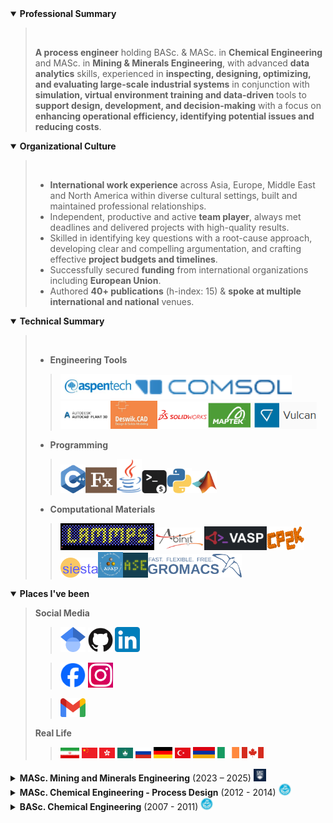 


<details open>
  <summary><strong>Professional Summary</strong></summary>
       
 > <br>     
 > 
 > **A process engineer** holding BASc. & MASc. in **Chemical Engineering** and MASc. in **Mining & Minerals Engineering**, with advanced **data analytics** skills, experienced in **inspecting, designing, optimizing, and evaluating large-scale industrial systems** in conjunction with **simulation, virtual environment training and data-driven** tools to **support design, development, and decision-making** with a focus on **enhancing operational efficiency, identifying potential issues and reducing costs**.     
 >     
</details>


<details open>
  <summary><strong>Organizational Culture</strong></summary>       

 > <br>     
 >       
 > - **International work experience** across Asia, Europe, Middle East and North America within diverse cultural settings, built and maintained professional relationships.                               
 > - Independent, productive and active **team player**, always met deadlines and delivered projects with high-quality results.       
 > - Skilled in identifying key questions with a root-cause approach, developing clear and compelling argumentation, and crafting effective **project budgets and timelines**.            
 > - Successfully secured **funding** from international organizations including **European Union**.                 
 > - Authored **40+ publications** (h-index: 15) & **spoke at multiple international and national** venues.                               
</details>                      


<details open>
  <summary>
  <strong>Technical Summary</strong>
  </summary>
            
 > <br>      
 >    
 > - **Engineering Tools**                     
 >> <img src="./assets/technical/AspenTech.webp" width="120"><img src="./assets/technical/COMSOL.png" width="250"><img src="./assets/technical/AutodeskpP3D.png" width="80"><img src="./assets/technical/Deswik.jpg" width="75"><img src="./assets/technical/SolidWorks.png" width="80"><img src="./assets/technical/Vulcan.png" width="175">         
 >    
 > - **Programming**         
 >> <img src="./assets/technical/CPP.png" width="40"><img src="./assets/technical/Fx.png" width="50"><img src="./assets/technical/Java.png" width="40"><img src="./assets/technical/bash.png" width="40"><img src="./assets/technical/Python.png" width="40"><img src="./assets/technical/MATLAB.png" width="40">        
 >       
 > - **Computational Materials**            
 >> <img src="./assets/technical/LAMMPS.gif" width="150"><img src="./assets/technical/ABINIT.png" width="80"><img src="./assets/technical/VASP.png" width="100"><img src="./assets/technical/CP2K.png" width="60"><img src="./assets/technical/SIESTA.png" width="60"><img src="./assets/technical/ASAP.png" width="40"><img src="./assets/technical/ASE.png" width="40"><img src="./assets/technical/GROMACS.png" width="150">       
>       
</details>


<details open>
  <summary>
  <strong>Places I've been</strong>
  </summary>               
     
  > **Social Media**      
  >> [<img src="./assets/socials/Google_Scholar.png" width="40">](https://scholar.google.com/citations?hl=en&user=DZzc424AAAAJ&view_op=list_works&sortby=pubdate) [<img src="./assets/socials/GitHub.png" width="40">](https://github.com/makhsry) [<img src="./assets/socials/LinkedIn.png" width="40">](https://www.linkedin.com/in/makhansary/)   
  > 
  >> [<img src="./assets/socials/Facebook.png" width="40">](https://www.facebook.com/makhansary) [<img src="./assets/socials/Instagram.png" width="40">](https://www.instagram.com/makhansary/)  
  >        
  >> [<img src="./assets/socials/Gmail.png" width="40">](mailto:miladasgarpour@gmail.com)   
  >          
  > **Real Life**      
  >> <img src="./assets/flags/Iran.png" width="30"> <img src="./assets/flags/China.png" width="25"> <img src="./assets/flags/HongKong.png" width="25"> <img src="./assets/flags/Macau.png" width="25"> <img src="./assets/flags/Russia.png" width="25"> <img src="./assets/flags/Germany.png" width="30"> <img src="./assets/flags/Turkey.png" width="25"> <img src="./assets/flags/Armenia.png" width="35"> <img src="./assets/flags/Ireland.png" width="35"> <img src="./assets/flags/Canada.png" width="35">  
  >       
</details>        





<details>
  <summary>
  <strong>MASc. Mining and Minerals Engineering</strong> (2023 – 2025) <img src="./assets/degrees/UBC.png" width="20"> 
  </summary>
  
  > [The University of British Columbia](https://www.ubc.ca/)
  >   
  > **Project**     
  >> Microwave assisted drying of minerals, with [Dr. Ali G. Madiseh](https://scholar.google.com/citations?user=37lpUjsAAAAJ&hl=en)
  >
  > **Project Goal**
  >> **Retrofitting of conventional drying unit operations** at a local industrial mining partner.
  >      
  > **Project Summary**
  >> Inspected and evaluated, experimentally and numerically (via Finite Element Modeling in COMSOL), the **feasibility and applicability** of microwave-based heating systems at a local **mining industrial partner** for the **retrofitting of conventional drying unit operations**.
  > 
  > **Tasks Performed**     
  >> - Performed experimental and numerical analysis of **mineral drying behavior under microwave exposure**. 
  >> - Utilized **finite element modeling** (FEM) to simulate heat and mass transfer during drying at various microwave power levels and **mineral types**. 
  >> - Conducted comprehensive **energy demand analysis** to evaluate **potential savings** compared to traditional kiln operations.       
  >       
  > **Skills**
  >> Energy Demand Analysis · Exergy & Pinch · COMSOL · FEM analysis · Computational Electromagnetism · Heat Transfer       

</details> 


<details>
  <summary>
  <strong>MASc. Chemical Engineering - Process Design</strong> (2012 - 2014) <img src="./assets/degrees/UoT.jpg" width="20">
  </summary>

  > [University of Tehran](https://ut.ac.ir/en)
  >   
  > **Project** 
  >> Thermo-kinetic modeling of the wet phase inversion process for polymeric membranes fabrication, with [Dr. Mohammad Ali Aroon](https://scholar.google.com/citations?user=IxP_tLUAAAAJ&hl=en)
  >
  > **Project Goal**
  >> Developed a **comprehensive thermo-kinetic model** to simulate the wet phase inversion process for fabricating polymeric membranes, focusing on Multiphysics coupling and accurate prediction of **polymeric flat-sheet membrane structure evolution**.     
  > 
  > **Tasks Performed**   
  >> - Constructed and solved **coupled heat, mass, and momentum transport models under non-equilibrium thermodynamics**, incorporating **moving boundary conditions in multiphase, multicomponent porous systems**.
  >> - Formulated and implemented **partial and ordinary differential equation solvers (PDE/ODE)** to capture the transient dynamics of solvent-nonsolvent exchange and polymer precipitation.
  >> - Wrote custom **code in Fortran, MATLAB, and C++** for high-fidelity numerical simulations and sensitivity analyses.
  >> - **Validated computational results against experimental measurements**, achieving strong agreement in membrane morphology predictions.
  >> - Gained insight into phase separation kinetics, diffusion mechanisms, and the impact of process parameters on membrane performance and structure.
  > 
  > **Skills** 
  >> C++ · Fortran · MATLAB · Transport Phenomena · Numerical Simulation · Mathematical Modeling · Polymer Physics                             

</details>    


<details>
  <summary>
  <strong>BASc. Chemical Engineering</strong> (2007 - 2011) <img src="./assets/degrees/UoT.jpg" width="20">
  </summary>

  > [University of Tehran](https://ut.ac.ir/en)
  >   
  > **Project**    
  >> Simulation and cost evaluation of hot section of BIPC olefin plant, with [Dr. Nasim Tahouni](https://scholar.google.com/citations?user=jWEhjFcAAAAJ&hl=en)
  >
  > **Project Goal**
  >> Used **Aspen Hysys** and **Aspen Plus** to evaluate **retrofitting** of industrial scale **petroleum refinery** complex by producing process flow diagram (**PFD**), piping/process & instrumentation diagram (**P&ID**), **cost** and **utility**, pinch and exergy.      
  > 
  > **Tasks Performed**       
  >> - Simulated existing and proposed **process configurations using Aspen HYSYS and Aspen Plus**, focusing on optimizing reactor and separation systems for olefin recovery.      
  >> - Developed and **documented detailed Process Flow Diagrams (PFDs) and Piping & Instrumentation Diagrams (P&IDs)** to map unit operations, control loops, and equipment connectivity.
  >> - Performed **equipment sizing and specification** for heat exchangers, reactors, compressors, and distillation columns based on simulated operating conditions.
  >> - Conducted **cost estimation and utility analysis** (CAPEX and OPEX) to support retrofitting and procurement decisions.
  >> - Applied **pinch analysis and exergy analysis** to evaluate and enhance energy integration and thermodynamic efficiency across the system.
  >> - Assessed **retrofitting feasibility** by integrating performance data, economic viability, and process safety considerations.    
  >      
  > **Skills**
  >> Aspen HYSYS · Aspen Plus · Aspen Dynamics · Chemical Engineering · Process Simulation · Cost-Benefit Analysis · Exergy                               

</details>    


